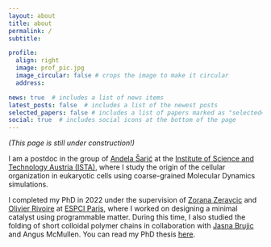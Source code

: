 ```yaml
---
layout: about
title: about
permalink: /
subtitle:

profile:
  align: right
  image: prof_pic.jpg
  image_circular: false # crops the image to make it circular
  address:

news: true  # includes a list of news items
latest_posts: false  # includes a list of the newest posts
selected_papers: false # includes a list of papers marked as "selected={true}"
social: true  # includes social icons at the bottom of the page
---
```

*(This page is still under construction!)*

I am a postdoc in the group of [Andela Šarić](http://https://andelasaric.com/) at the [Institute of Science and Technology Austria (ISTA)](https://ist.ac.at/en/home/), where I study the origin of the cellular organization in eukaryotic cells using coarse-grained Molecular Dynamics simulations.

I completed my PhD in 2022 under the supervision of [Zorana Zeravcic](https://zzorana.wixsite.com/lifeinajar) and [Olivier Rivoire](http://statbio.net/) at [ESPCI Paris](https://www.espci.psl.eu/en/), where I worked on designing a minimal catalyst using programmable matter. During this time, I also studied the folding of short colloidal polymer chains in collaboration with [Jasna Brujic](https://wp.nyu.edu/brujiclab/) and Angus McMullen. You can read my PhD thesis [here](https://www.theses.fr/2022UPSLS036).
